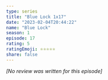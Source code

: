 ```yaml
---
type: series
title: "Blue Lock 1x17"
date: "2023-02-04T20:44:22"
name: "Blue Lock"
season: 1
episode: 17
rating: 5
ratingEmoji: ⭐️⭐️⭐️⭐️⭐️
share: false
---
```


*[No review was written for this episode]*
